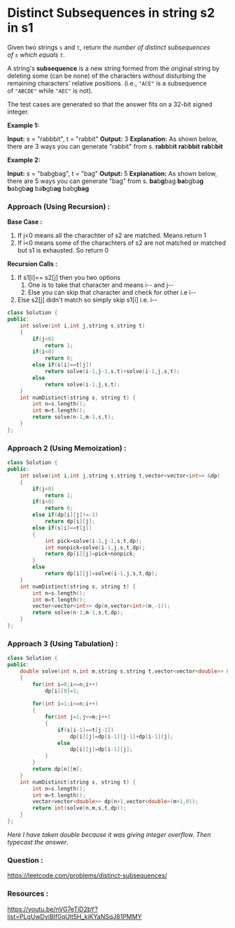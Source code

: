 # Distinct Subsequences in string s2 in s1


Given two strings `s` and `t`, return _the number of distinct subsequences of `s` which equals `t`_.

A string's **subsequence** is a new string formed from the original string by deleting some (can be none) of the characters without disturbing the remaining characters' relative positions. (i.e., `"ACE"` is a subsequence of `"ABCDE"` while `"AEC"` is not).

The test cases are generated so that the answer fits on a 32-bit signed integer.

**Example 1:**

**Input:** s = "rabbbit", t = "rabbit"
**Output:** 3
**Explanation:**
As shown below, there are 3 ways you can generate "rabbit" from s.
**rabb**b**it**
**ra**b**bbit**
**rab**b**bit**

**Example 2:**

**Input:** s = "babgbag", t = "bag"
**Output:** 5
**Explanation:**
As shown below, there are 5 ways you can generate "bag" from s.
**ba**b**g**bag
**ba**bgba**g**
**b**abgb**ag**
ba**b**gb**ag**
babg**bag**

### Approach (Using Recursion) :

**Base Case :**
1. If j<0 means all the charachter of s2 are matched. Means return 1
2. If i<0 means some of the charachters of s2 are not matched or matched but s1 is exhausted. So return 0

**Recursion Calls :**
1. If s1[i]== s2[j] then you two options
	1. One is to take that character and means i-- and j--
	2. Else you can skip that character and check for other i.e i--
2. Else s2[j] didn't match so simply skip s1[i] i.e. i--

```cpp
class Solution {
public:
    int solve(int i,int j,string s,string t)
    {
        if(j<0)
            return 1;
        if(i<0)
            return 0;
        else if(s[i]==t[j])
            return solve(i-1,j-1,s,t)+solve(i-1,j,s,t);
        else
            return solve(i-1,j,s,t);
    }
    int numDistinct(string s, string t) {
        int n=s.length();
        int m=t.length();
        return solve(n-1,m-1,s,t);
    }
};
```


### Approach 2 (Using Memoization) :

```cpp
class Solution {
public:
    int solve(int i,int j,string s,string t,vector<vector<int>> &dp)
    {
        if(j<0)
            return 1;
        if(i<0)
            return 0;
        else if(dp[i][j]!=-1)
            return dp[i][j];
        else if(s[i]==t[j])
        {
            int pick=solve(i-1,j-1,s,t,dp);
            int nonpick=solve(i-1,j,s,t,dp);
            return dp[i][j]=pick+nonpick;
        }
        else
            return dp[i][j]=solve(i-1,j,s,t,dp);
    }
    int numDistinct(string s, string t) {
        int n=s.length();
        int m=t.length();
        vector<vector<int>> dp(n,vector<int>(m,-1));
        return solve(n-1,m-1,s,t,dp);
    }
};
```


### Approach 3 (Using Tabulation) :
```cpp
class Solution {
public:
    double solve(int n,int m,string s,string t,vector<vector<double>> &dp)
    {
        for(int i=0;i<=n;i++)
            dp[i][0]=1;
        
        for(int i=1;i<=n;i++)
        {
            for(int j=1;j<=m;j++)
            {
                if(s[i-1]==t[j-1])
                    dp[i][j]=dp[i-1][j-1]+dp[i-1][j];
                else
                    dp[i][j]=dp[i-1][j];
            }
        }
        return dp[n][m];
    }
    int numDistinct(string s, string t) {
        int n=s.length();
        int m=t.length();
        vector<vector<double>> dp(n+1,vector<double>(m+1,0));
        return int(solve(n,m,s,t,dp));
    }
};
```


*Here I have taken double because it was giving integer overflow. Then typecast the answer*.

### Question :
https://leetcode.com/problems/distinct-subsequences/


### Resources :
https://youtu.be/nVG7eTiD2bY?list=PLgUwDviBIf0qUlt5H_kiKYaNSqJ81PMMY
